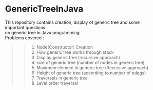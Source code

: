 # GenericTreeInJava
This repository contains creation, display of generic tree and some important questions </br>
on generic tree in Java programming.</br>
Problems covered :
>> 1) Node(Constructor) Creation
>> 2) How generic tree works through stack
>> 3) Display generic tree (recursive approach)
>> 4) size of generic tree (number of nodes in generic tree)
>> 5) Maximum element in generic tree (Recursive approach)
>> 6) Height of generic tree (according to number of edegs)
>> 7) Traversals in generic tree 
>> 8) Level order traversal
